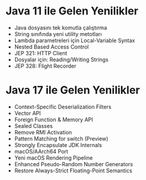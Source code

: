 # Java 11 ile Gelen Yenilikler

- Java dosyasını tek komutla çalıştırma
- String sınıfında yeni utility metotları
- Lambda parametreleri için Local-Variable Syntax
- Nested Based Access Control
- JEP 321: HTTP Client
- Dosyalar için: Reading/Writing Strings
- JEP 328: Flight Recorder

# Java 17 ile Gelen Yenilikler

- Context-Specific Deserialization Filters
- Vector API
- Foreign Function & Memory API
- Sealed Classes
- Remove RMI Activation
- Pattern Matching for switch (Preview)
- Strongly Encapsulate JDK Internals
- macOS/AArch64 Port
- Yeni macOS Rendering Pipeline
- Enhanced Pseudo-Random Number Generators
- Restore Always-Strict Floating-Point Semantics